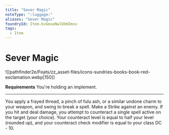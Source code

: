 ```yaml
---
title: "Sever Magic"
noteType: ":luggage:"
aliases: "Sever Magic"
foundryId: Item.bvGmueNwlDkKDmxv
tags:
  - Item
---
```


# Sever Magic
![[pathfinder2e/Feats/zz_asset-files/icons-sundries-books-book-red-exclamation.webp|150]]

**Requirements** You're holding an implement.

* * *

You apply a frayed thread, a pinch of fulu ash, or a similar undone charm to your weapon, and swing to break a spell. Make a Strike against an enemy. If you hit and deal damage, you attempt to counteract a single spell active on the target (your choice). Your counteract level is equal to half your level (rounded up), and your counteract check modifier is equal to your class DC - 10.
